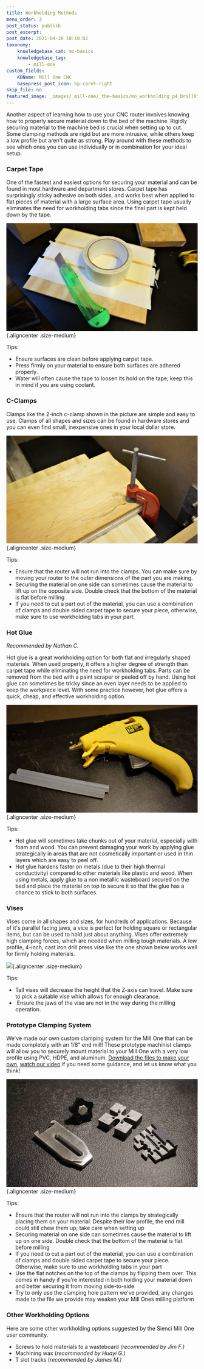 ```yaml
---
title: Workholding Methods  
menu_order: 3
post_status: publish
post_excerpt: 
post_date: 2021-04-30 18:10:02
taxonomy:
    knowledgebase_cat: mo-basics
    knowledgebase_tag:
        - mill-one
custom_fields:
    KBName: Mill One CNC
    basepress_post_icon: bp-caret-right
skip_file: no
featured_image: _images/_mill-one/_the-basics/mo_workholding_p4_DrillVise.jpg
---
```


Another aspect of learning how to use your CNC router involves knowing how to properly secure material down to the bed of the machine. Rigidly securing material to the machine bed is crucial when setting up to cut. Some clamping methods are rigid but are more intrusive, while others keep a low profile but aren't quite as strong. Play around with these methods to see which ones you can use individually or in combination for your ideal setup.

### Carpet Tape

One of the fastest and easiest options for securing your material and can be found in most hardware and department stores. Carpet tape has surprisingly sticky adhesive on both sides, and works best when applied to flat pieces of material with a large surface area. Using carpet tape usually eliminates the need for workholding tabs since the final part is kept held down by the tape.

![](/_images/_mill-one/_the-basics/mo_workholding_p1_CarpetTape.jpg){.aligncenter .size-medium}

Tips:

<ul>
  <li>Ensure surfaces are clean before applying carpet tape.</li>
  <li>Press firmly on your material to ensure both surfaces are adhered properly.</li>
  <li>Water will often cause the tape to loosen its hold on the tape; keep this in mind if you are using coolant.</li>
</ul>

### C-Clamps

Clamps like the 2-inch c-clamp shown in the picture are simple and easy to use. Clamps of all shapes and sizes can be found in hardware stores and you can even find small, inexpensive ones in your local dollar store.

![](/_images/_mill-one/_the-basics/mo_workholding_p2_CClamp.jpg){.aligncenter .size-medium}

Tips:

<ul>
  <li>Ensure that the router will not run into the clamps. You can make sure by moving your router to the outer dimensions of the part you are making.</li>
  <li>Securing the material on one side can sometimes cause the material to lift up on the opposite side. Double check that the bottom of the material is flat before milling</li>
  <li>If you need to cut a part out of the material, you can use a combination of clamps and double sided carpet tape to secure your piece, otherwise, make sure to use workholding tabs in your part.</li>
</ul>

### Hot Glue

<em>Recommended by Nathan C.</em>

Hot glue is a great workholding option for both flat and irregularly shaped materials. When used properly, it offers a higher degree of strength than carpet tape while eliminating the need for workholding tabs. Parts can be removed from the bed with a paint scraper or peeled off by hand. Using hot glue can sometimes be tricky since an even layer needs to be applied to keep the workpiece level. With some practice however, hot glue offers a quick, cheap, and effective workholding option.

![](/_images/_mill-one/_the-basics/mo_workholding_p3_HGlue.jpg){.aligncenter .size-medium}

Tips:

<ul>
  <li>Hot glue will sometimes take chunks out of your material, especially with foam and wood. You can prevent damaging your work by applying glue strategically in areas that are not cosmetically important or used in thin layers which are easy to peel off.</li>
  <li>Hot glue hardens faster on metals (due to their high thermal conductivity) compared to other materials like plastic and wood. When using metals, apply glue to a non metallic wasteboard secured on the bed and place the material on top to secure it so that the glue has a chance to stick to both surfaces.</li>
</ul>

### Vises

Vises come in all shapes and sizes, for hundreds of applications. Because of it's parallel facing jaws, a vice is perfect for holding square or rectangular items, but can be used to hold just about anything. Vises offer extremely high clamping forces, which are needed when milling tough materials. A low profile, 4-inch, cast iron drill press vise like the one shown below works well for firmly holding materials.

![](/_images/_mill-one/_the-basics/mo_workholding_p4_DrillVise.jpg){.aligncenter .size-medium}

Tips:

<ul>
  <li>Tall vises will decrease the height that the Z-axis can travel. Make sure to pick a suitable vise which allows for enough clearance.</li>
  <li> Ensure the jaws of the vise are not in the way during the milling operation.</li>
</ul>

### Prototype Clamping System

We've made our own custom clamping system for the Mill One that can be made completely with an 1/8" end mill! These prototype machinist clamps will allow you to securely mount material to your Mill One with a very low profile using PVC, HDPE, and aluminum. <a href="https://resources.sienci.com/wp-content/uploads/2021/05/Mill-One-Prototype-Clamping-System.zip">Download the files to make your own</a>, <a href="https://www.youtube.com/watch?v=_wNAAiY-gRc&amp;feature=youtu.be" target="_blank" rel="noopener">watch our video</a> if you need some guidance, and let us know what you think!

![](/_images/_mill-one/_the-basics/mo_workholding_p5_ClampSys.jpg){.aligncenter .size-medium}

Tips:

<ul>
  <li>Ensure that the router will not run into the clamps by strategically placing them on your material. Despite their low profile, the end mill could still chew them up; take care when setting up</li>
  <li>Securing material on one side can sometimes cause the material to lift up on one side. Double check that the bottom of the material is flat before milling</li>
  <li>If you need to cut a part out of the material, you can use a combination of clamps and double sided carpet tape to secure your piece. Otherwise, make sure to use workholding tabs in your part</li>
  <li>Use the flat notches on the top of the clamps by flipping them over. This comes in handy if you're interested in both holding your material down and better securing it from moving side-to-side</li>
  <li>Try to only use the clamping hole pattern we've provided, any changes made to the file we provide may weaken your Mill Ones milling platform</li>
</ul>

### Other Workholding Options

Here are some other workholding options suggested by the Sienci Mill One user community.

<ul>
  <li>Screws to hold materials to a wasteboard <em>(recommended by Jim F.)</em></li>
  <li>Machining wax (<em>recommended by Huayi G.)</em></li>
  <li>T slot tracks (<em>recommended by James M.)</em></li>
</ul>
